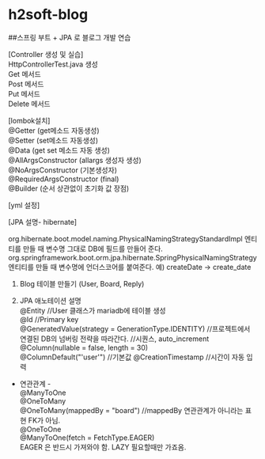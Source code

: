 # h2soft-blog

##스프링 부트 + JPA 로 블로그 개발 연습

[Controller 생성 및 실습]  
HttpControllerTest.java 생성  
Get 메서드  
Post 메서드  
Put 메서드  
Delete 메서드  
    
[lombok설치]  
@Getter  (get메소드 자동생성)  
@Setter  (set메소드 자동생성)  
@Data  (get set  메소드 자동 생성)  
@AllArgsConstructor (allargs 생성자 생성)  
@NoArgsConstructor  (기본생성자)  
@RequiredArgsConstructor (final)  
@Builder (순서 상관없이 초기화 값 장점)  
  
[yml 설정]  
  
[JPA 설명- hibernate] 

org.hibernate.boot.model.naming.PhysicalNamingStrategyStandardImpl
엔티티를 만들 때 변수명 그대로 DB에 필드를 만들어 준다.
org.springframework.boot.orm.jpa.hibernate.SpringPhysicalNamingStrategy
엔티티를 만들 때 변수명에 언더스코어를 붙여준다. 예) createDate -> create_date

1. Blog 테이블 만들기 (User, Board, Reply)  
  
2. JPA 애노테이션 설명  
@Entity //User 클래스가 mariadb에 테이블 생성  
@Id //Primary key  
@GeneratedValue(strategy = GenerationType.IDENTITY)  //프로젝트에서 연결된  DB의 넘버링 전략을 따라간다.  //시퀀스, auto_increment   
@Column(nullable = false, length = 30)    
@ColumnDefault("'user'")    //기본값
@CreationTimestamp  //시간이 자동 입력

- 연관관계 -   
@ManyToOne  
@OneToMany  
@OneToMany(mappedBy = "board") //mappedBy 연관관계가 아니라는 표현 FK가 아님.  
@OneToOne  
@ManyToOne(fetch = FetchType.EAGER)  
EAGER 은 반드시 가져와야 함. LAZY 필요할때만 가죠옴.  


